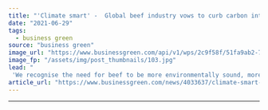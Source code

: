 ```yaml
---
title: "'Climate smart' -  Global beef industry vows to curb carbon intensity by 30 per cent by 2030"
date: "2021-06-29"
tags: 
  - business green
source: "business green"
image_url: "https://www.businessgreen.com/api/v1/wps/2c9f58f/51fa9ab2-7946-487f-b976-1d75d6b084c8/5/Beef-Cattle-Shrule-Leenane-2012-9-185x114.jpg"
image_fp: "/assets/img/post_thumbnails/103.jpg"
lead: "
 'We recognise the need for beef to be more environmentally sound, more socially responsible, and more economically viable,' says Global Roundtable for Sustainable Beef  ..."
article_url: "https://www.businessgreen.com/news/4033637/climate-smart-global-beef-industry-vows-curb-carbon-intensity-cent-2030"
---
```


---
